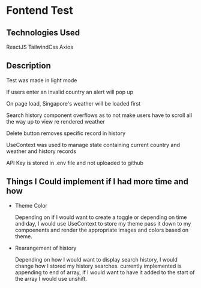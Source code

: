 # Fontend Test

## Technologies Used
ReactJS
TailwindCss
Axios

## Description
Test was made in light mode 

If users enter an invalid country an alert will pop up 

On page load, Singapore's weather will be loaded first 

Search history component overflows as to not make users have to scroll all the way up to view re rendered weather

Delete button removes specific record in history 

UseContext was used to manage state containing current country and weather and history records

API Key is stored in .env file and not uploaded to github

## Things I Could implement if I had more time and how
- Theme Color

  Depending on if I would want to create a toggle or depending on time and day, I would use UseContext to store my theme pass
  it down to my compoenents and render the appropriate images and colors based on theme.

- Rearangement of history

  Depending on how I would want to display search history, I would change how I stored my history searches. currently implemented
  is appending to end of array, If I would want to have it added to the start of the array I would use unshift.
